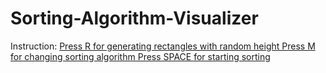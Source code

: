 # Sorting-Algorithm-Visualizer
Instruction: <u>
Press R for generating rectangles with random height
Press M for changing sorting algorithm 
Press SPACE for starting sorting
